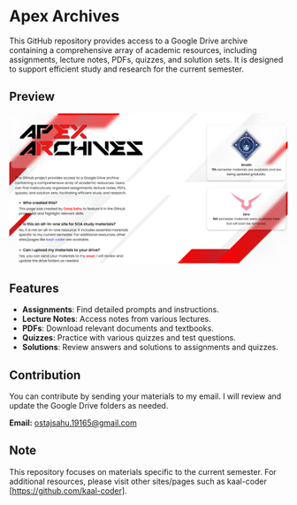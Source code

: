 # Apex Archives

This GitHub repository provides access to a Google Drive archive containing a comprehensive array of academic resources, including assignments, lecture notes, PDFs, quizzes, and solution sets. It is designed to support efficient study and research for the current semester.

## Preview

![Preview](Apex%20Archives/Resources/preview.png)

## Features

- **Assignments**: Find detailed prompts and instructions.
- **Lecture Notes**: Access notes from various lectures.
- **PDFs**: Download relevant documents and textbooks.
- **Quizzes**: Practice with various quizzes and test questions.
- **Solutions**: Review answers and solutions to assignments and quizzes.

## Contribution

You can contribute by sending your materials to my email. I will review and update the Google Drive folders as needed.

**Email:** ostajsahu.19165@gmail.com

## Note

This repository focuses on materials specific to the current semester. For additional resources, please visit other sites/pages such as kaal-coder [https://github.com/kaal-coder].
